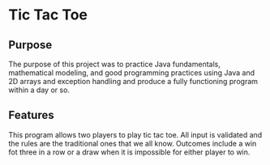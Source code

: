 # Tic Tac Toe

## Purpose
The purpose of this project was to practice Java fundamentals, mathematical modeling, and good programming practices using Java and 2D arrays and exception handling and produce a fully functioning program within a day or so.

## Features
This program allows two players to play tic tac toe. All input is validated and the rules are the traditional ones that we all know. Outcomes include a win fot three in a row or a draw when it is impossible for either player to win. 
